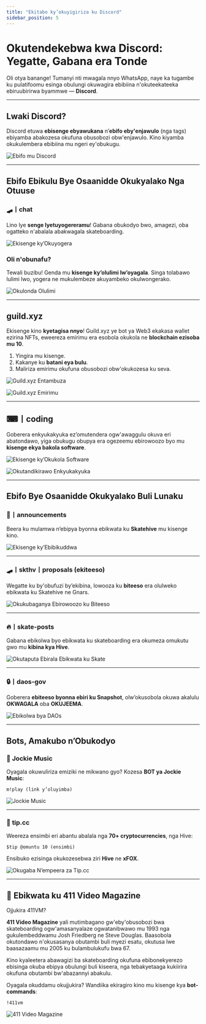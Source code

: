 ```yaml
---
title: "Ekitabo ky’okuyigiriza ku Discord"
sidebar_position: 5  
---
```


# **Okutendekebwa kwa Discord: Yegatte, Gabana era Tonde**  

Oli otya banange! Tumanyi nti mwagala nnyo WhatsApp, naye ka tugambe ku pulatifoomu esinga obulungi okuwagira ebibiina n'okuteekateeka ebiruubirirwa byammwe — **Discord**.  

---

## **Lwaki Discord?**  

Discord etuwa **ebisenge ebyawukana** n’**ebifo eby'enjawulo** (nga tags) ebiyamba abakozesa okufuna obusobozi obw'enjawulo. Kino kiyamba okukulembera ebibiina mu ngeri ey'obukugu.  

![Ebifo mu Discord](https://i.ibb.co/Kmw10pC/imagem-2023-11-25-221718290.png)  

---

## **Ebifo Ebikulu Bye Osaanidde Okukyalako Nga Otuuse**  

### 🛹丨chat  
Lino lye **senge lyetuyogereramu**! Gabana obukodyo bwo, amagezi, oba ogatteko n'abalala abakwagala skateboarding.  

![Ekisenge ky’Okuyogera](https://i.ibb.co/z8tB9j2/imagem-2023-11-25-222919058.png)  

### Oli n'obunafu?  
Tewali buzibu! Genda mu **kisenge ky’olulimi lw’oyagala**. Singa tolabawo lulimi lwo, yogera ne mukulembeze akuyambeko okulwongerako.  

![Okulonda Olulimi](https://i.ibb.co/GFsdM2c/imagem-2023-11-25-232705978.png)  

---

## **guild.xyz**  
Ekisenge kino **kyetagisa nnyo**! Guild.xyz ye bot ya Web3 ekakasa wallet ezirina NFTs, eweereza emirimu era esobola okukola ne **blockchain ezisoba mu 10**.  

1. Yingira mu kisenge.  
2. Kakanye ku **batani eya bulu**.  
3. Maliriza emirimu okufuna obusobozi obw'okukozesa ku seva.  

![Guild.xyz Entambuza](https://i.ibb.co/42NnzMd/imagem-2023-11-25-224820010.png)  

![Guild.xyz Emirimu](https://i.ibb.co/rsc6FSk/imagem-2023-11-25-225052029.png)  

---

## **⌨丨coding**  
Goberera enkyukakyuka ez’omutendera ogw'awaggulu okuva eri abatondawo, yiga obukugu obupya era ogezeemu ebirowoozo byo mu **kisenge ekya bakola software**.  

![Ekisenge ky’Okukola Software](https://i.ibb.co/Hgpjwkj/imagem-2023-11-25-223520386.png)  

![Okutandikirawo Enkyukakyuka](https://i.ibb.co/3ztxLHb/imagem-2023-11-25-223652454.png)  

---

## **Ebifo Bye Osaanidde Okukyalako Buli Lunaku**  

### 📢丨announcements  
Beera ku mulamwa n’ebipya byonna ebikwata ku **Skatehive** mu kisenge kino.  

![Ekisenge ky’Ebibikuddwa](https://i.ibb.co/5Y99ZZJ/imagem-2023-11-25-225554435.png)  

---

### 🛹丨skthv丨proposals (ekiteeso)  
Wegatte ku by'obufuzi by’ekibina, lowooza ku **biteeso** era olulweko ebikwata ku Skatehive ne Gnars.  

![Okukubaganya Ebirowoozo ku Biteeso](https://i.ibb.co/FHys3rZ/imagem-2023-11-25-225821464.png)  

---

### 🔥丨skate-posts  
Gabana ebikolwa byo ebikwata ku skateboarding era okumeza omukutu gwo mu **kibina kya Hive**.  

![Okutaputa Ebirala Ebikwata ku Skate](https://i.ibb.co/qd12PK1/imagem-2023-11-25-230156776.png)  

---

### 🔒丨daos-gov  
Goberera **ebiteeso byonna ebiri ku Snapshot**, olw’okusobola okuwa akalulu **OKWAGALA** oba **OKUJEEMA**.  

![Ebikolwa bya DAOs](https://i.ibb.co/VHqhjyH/imagem-2023-11-25-230404565.png)  

---

## **Bots, Amakubo n’Obukodyo**  

### 🎵 **Jockie Music**  
Oyagala okuwuliriza emiziki ne mikwano gyo? Kozesa **BOT ya Jockie Music**:  

```m!play (link y’oluyimba)```  

![Jockie Music](https://i.ibb.co/BPzQZ8d/imagem-2023-11-25-230819681.png)  

---

### 💸 **tip.cc**  
Weereza ensimbi eri abantu abalala nga **70+ cryptocurrencies**, nga Hive:  

```$tip @omuntu 10 (ensimbi)```  

Ensibuko ezisinga okukozesebwa ziri **Hive** ne **xFOX**.  

![Okugaba N’empeera za Tip.cc](https://i.ibb.co/NTSnsLc/imagem-2023-11-25-231444533.png)  

---

## **🎥 Ebikwata ku 411 Video Magazine**  

Ojjukira 411VM?  

**411 Video Magazine** yali mutimbagano gw'eby'obusobozi bwa skateboarding ogw'amasanyalaze ogwatanibwawo mu 1993 nga gukulembeddwamu Josh Friedberg ne Steve Douglas. Baasobola okutondawo n'okusasanya obutambi buli myezi esatu, okutusa lwe baasazaamu mu 2005 ku bulambulukufu bwa 67.  

Kino kyaleetera abawagizi ba skateboarding okufuna ebibonekyerezo ebisinga okuba ebipya obulungi buli kiseera, nga tebakyetaaga kukiirira okufuna obutambi bw'abazannyi abakulu.  

Oyagala okuddamu okujjukira? Wandiika ekiragiro kino mu kisenge kya **bot-commands**:  

```!411vm```  

![411 Video Magazine](https://i.ibb.co/dKk7G70/imagem-2023-11-25-233029667.png)